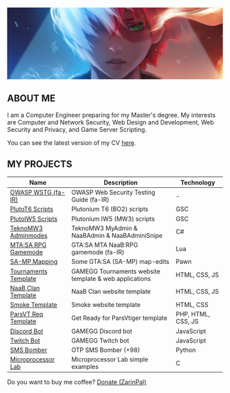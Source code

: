 ![MH11's Header](assets/header.jpg)

## ABOUT ME

I am a Computer Engineer preparing for my Master's degree. My interests are Computer and Network Security, Web Design and Development, Web Security and Privacy, and Game Server Scripting.

You can see the latest version of my CV [here](assets/cv.pdf).

## MY PROJECTS

| Name                                                                             | Description                                            | Technology         |
| -------------------------------------------------------------------------------- | ------------------------------------------------------ | ------------------ |
| [OWASP WSTG (fa-IR)](https://github.com/whoismh11/owasp-wstg-fa)                 | OWASP Web Security Testing Guide (fa-IR)               | -                  |
| [PlutoT6 Scripts](https://github.com/whoismh11/plutot6-scripts)                  | Plutonium T6 (BO2) scripts                             | GSC                |
| [PlutoIW5 Scripts](https://github.com/whoismh11/plutoiw5-scripts)                | Plutonium IW5 (MW3) scripts                            | GSC                |
| [TeknoMW3 Adminmodes](https://github.com/whoismh11/teknomw3-adminmodes)          | TeknoMW3 MyAdmin & NaaBAdmin & NaaBAdminiSnipe         | C#                 |
| [MTA:SA RPG Gamemode](https://github.com/whoismh11/mta-naabrpg-gamemode)         | GTA:SA MTA NaaB:RPG gamemode (fa-IR)                   | Lua                |
| [SA-MP Mapping](https://github.com/whoismh11/samp-mapping)                       | Some GTA:SA (SA-MP) map-edits                          | Pawn               |
| [Tournaments Template](https://github.com/whoismh11/tournaments-template)        | GAMEGG Tournaments website template & web applications | HTML, CSS, JS      |
| [NaaB Clan Template](https://github.com/whoismh11/naabclan-template)             | NaaB Clan website template                             | HTML, CSS, JS      |
| [Smoke Template](https://github.com/whoismh11/smoke-template)                    | Smoke website template                                 | HTML, CSS          |
| [ParsVT Req Template](https://github.com/whoismh11/parsvt-requirements-template) | Get Ready for ParsVtiger template                      | PHP, HTML, CSS, JS |
| [Discord Bot](https://github.com/whoismh11/discord-bot)                          | GAMEGG Discord bot                                     | JavaScript         |
| [Twitch Bot](https://github.com/whoismh11/twitch-bot)                            | GAMEGG Twitch bot                                      | JavaScript         |
| [SMS Bomber](https://github.com/whoismh11/sms-bomber)                            | OTP SMS Bomber (+98)                                   | Python             |
| [Microprocessor Lab](https://github.com/whoismh11/microprocessor-lab)            | Microprocessor Lab simple examples                     | C                  |

Do you want to buy me coffee? [Donate (ZarinPal)](https://zarinp.al/whoismh11)
